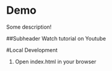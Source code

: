 # Demo

Some description!

##Subheader
Watch tutorial on Youtube

#Local Development 
1.  Open index.html in your browser